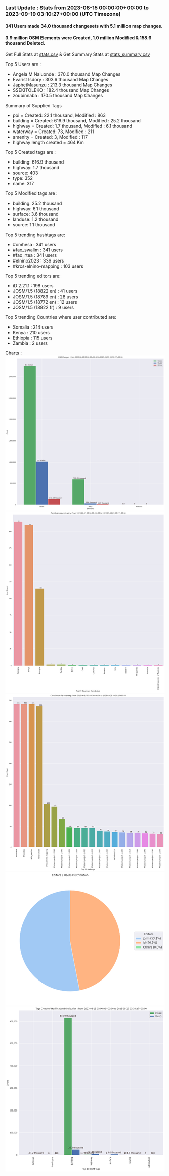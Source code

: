 ### Last Update : Stats from 2023-08-15 00:00:00+00:00 to 2023-09-19 03:10:27+00:00 (UTC Timezone)

#### 341 Users made 34.0 thousand changesets with 5.1 million map changes.
#### 3.9 million OSM Elements were Created, 1.0 million Modified & 158.6 thousand Deleted.
Get Full Stats at [stats.csv](/stats/elinino2023/Daily/stats.csv)
 & Get Summary Stats at [stats_summary.csv](/stats/elinino2023/Daily/stats_summary.csv)

Top 5 Users are : 
- Angela M Naluonde : 370.0 thousand Map Changes
- Evarist Isdory : 303.6 thousand Map Changes
- JaphetMasunzu : 213.3 thousand Map Changes
- SSEKITOLEKO : 182.4 thousand Map Changes
- zoubinnaba : 170.5 thousand Map Changes

Summary of Supplied Tags
- poi = Created: 22.1 thousand, Modified : 863
- building = Created: 616.9 thousand, Modified : 25.2 thousand
- highway = Created: 1.7 thousand, Modified : 6.1 thousand
- waterway = Created: 73, Modified : 211
- amenity = Created: 3, Modified : 117
- highway length created = 464 Km


Top 5 Created tags are :
- building: 616.9 thousand
- highway: 1.7 thousand
- source: 403
- type: 352
- name: 317


Top 5 Modified tags are :
- building: 25.2 thousand
- highway: 6.1 thousand
- surface: 3.6 thousand
- landuse: 1.2 thousand
- source: 1.1 thousand


Top 5 trending hashtags are:
- #omhesa : 341 users
- #fao_swalim : 341 users
- #fao_rtea : 341 users
- #elnino2023 : 336 users
- #krcs-elnino-mapping : 103 users


Top 5 trending editors are:
- iD 2.21.1 : 198 users
- JOSM/1.5 (18822 en) : 41 users
- JOSM/1.5 (18789 en) : 28 users
- JOSM/1.5 (18772 en) : 12 users
- JOSM/1.5 (18822 fr) : 9 users


Top 5 trending Countries where user contributed are:
- Somalia : 214 users
- Kenya : 210 users
- Ethiopia : 115 users
- Zambia : 2 users


 Charts : 
![Alt text](./stats_osm_changes.png) 
![Alt text](./stats_users_per_country.png) 
![Alt text](./stats_users_per_hashtag.png) 
![Alt text](./stats_editors_pie_chart.png) 
![Alt text](./stats_tags.png) 
